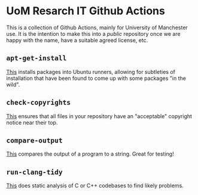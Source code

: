 # UoM Resarch IT Github Actions
This is a collection of Github Actions, mainly for University of Manchester use. It is the intention to make this into a _public_ repository once we are happy with the name, have a suitable agreed license, etc.

## `apt-get-install`

[This](apt-get-install) installs packages into Ubuntu runners, allowing for subtleties of installation that have been found to come up with some packages "in the wild".

## `check-copyrights`

[This](check-copyrights) ensures that all files in your repository have an "acceptable" copyright notice near their top.

## `compare-output`

[This](compare-output) compares the output of a program to a string. Great for testing!

## `run-clang-tidy`

[This](run-clang-tidy) does static analysis of C or C++ codebases to find likely problems.
